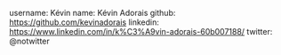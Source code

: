 username: Kévin
name: Kévin Adorais
github: https://github.com/kevinadorais
linkedin: https://www.linkedin.com/in/k%C3%A9vin-adorais-60b007188/
twitter: @notwitter
